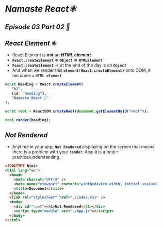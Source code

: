 # _Namaste React⚛️_
## _Episode 03 Part 02 🚀_

## _React Element_ ⚛️
- React Element is **_not_** an **_HTML element_**
- <b>`React.createElement` => `Object` => `HTMLElement`</b>
- **`React.createElement`** -> at the end of the day is an <b>_`Object`_</b>
- And when we render this **`element(React.createElement)`** onto DOM, it becomes a **`HTML element`**


<b>

```js
const heading = React.createElement(
   "h1",
   {id: "heading"},
   "Namaste React 🚀"
);

const root = ReactDOM.createRoot(document.getElementById("root"));

root.render(heading);
```
</b>

## _Not Rendered_
- Anytime in your app, **`Not Rendered`** displaying on the screen that means there is a problem with your **`render`**. Also it is a better practice/understanding.

<b>

```html
<!DOCTYPE html>
<html lang="en">
  <head>
    <meta charset="UTF-8" />
    <meta name="viewport" content="width=device-width, initial-scale=1.0" />
    <title>Document</title>
  </head>
  <link rel="stylesheet" href="./index.css" />
  <body>
    <div id="root"><h1>Not Rendered</h1></div>
    <script type="module" src="./App.js"></script>
  </body>
</html>
```
<b>



